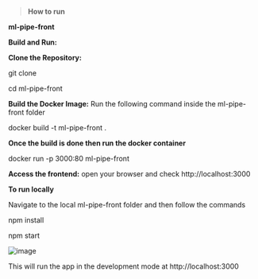 > **How to run**


**ml-pipe-front**

**Build and Run:**

**Clone the Repository:**

 git clone
 
 cd ml-pipe-front

**Build the Docker Image:**
Run the following command inside the ml-pipe-front folder

docker build -t ml-pipe-front .

**Once the build is done then run the docker container**

docker run -p 3000:80 ml-pipe-front


**Access the frontend:**
open your browser and check http://localhost:3000



**To run locally**

Navigate to the local ml-pipe-front folder and then follow the commands

npm install 

npm start

![image](https://github.com/user-attachments/assets/e1749a65-2384-4230-92d9-4c2ad564e1fd)

This will run the app in the development mode at http://localhost:3000
